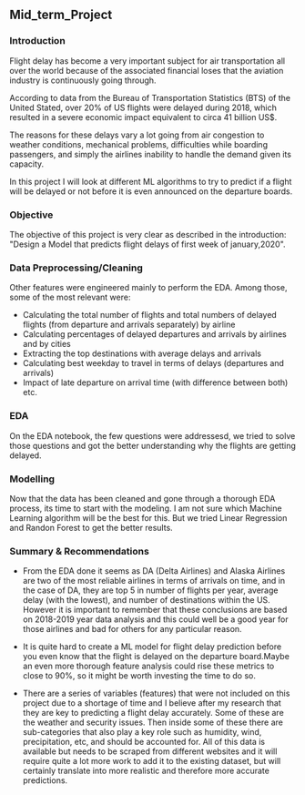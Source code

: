 ## Mid_term_Project
### Introduction
Flight delay has become a very important subject for air transportation all over the world because of the associated financial loses that the aviation industry is continuously going through.

According to data from the Bureau of Transportation Statistics (BTS) of the United Stated, over 20% of US flights were delayed during 2018, which resulted in a severe economic impact equivalent to circa 41 billion US$.

The reasons for these delays vary a lot going from air congestion to weather conditions, mechanical problems, difficulties while boarding passengers, and simply the airlines inability to handle the demand given its capacity.

In this project I will look at different ML algorithms to try to predict if a flight will be delayed or not before it is even announced on the departure boards. 
### Objective
The objective of this project is very clear as described in the introduction: "Design a Model that predicts flight delays of first week of january,2020".

### Data Preprocessing/Cleaning
Other features were engineered mainly to perform the EDA. Among those, some of the most relevant were:

- Calculating the total number of flights and total numbers of delayed flights (from departure and arrivals separately) by airline
- Calculating percentages of delayed departures and arrivals by airlines and by cities
- Extracting the top destinations with average delays and arrivals
- Calculating best weekday to travel in terms of delays (departures and arrivals)
- Impact of late departure on arrival time (with difference between both) etc.

### EDA
On the EDA notebook, the few questions were addressesd, we tried to solve those questions and got the better understanding why the flights are getting delayed.

### Modelling
Now that the data has been cleaned and gone through a thorough EDA process, its time to start with the modeling.
I am not sure which Machine Learning algorithm will be the best for this. But we tried Linear Regression and Randon Forest to get the better results.

### Summary & Recommendations

- From the EDA done it seems as DA (Delta Airlines) and Alaska Airlines are two of the most reliable airlines in terms of arrivals on time, and in the case of DA, they are top 5 in number of flights per year, average delay (with the lowest), and number of destinations within the US. However it is important to remember that these conclusions are based on 2018-2019 year data analysis and this could well be a good year for those airlines and bad for others for any particular reason.

- It is quite hard to create a ML model for flight delay prediction before you even know that the flight is delayed on the departure board.Maybe an even more thorough feature analysis could rise these metrics to close to 90%, so it might be worth investing the time to do so.

- There are a series of variables (features) that were not included on this project due to a shortage of time and I believe after my research that they are key to predicting a flight delay accurately. Some of these are the weather and security issues. Then inside some of these there are sub-categories that also play a key role such as humidity, wind, precipitation, etc, and should be accounted for. All of this data is available but needs to be scraped from different websites and it will require quite a lot more work to add it to the existing dataset, but will certainly translate into more realistic and therefore more accurate predictions.
